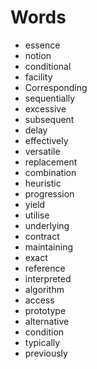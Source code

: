 # Words
- essence
- notion
- conditional 
- facility
- Corresponding
- sequentially
- excessive
- subsequent
- delay
- effectively
- versatile
- replacement
- combination
- heuristic
- progression
- yield
- utilise
- underlying
- contract
- maintaining
- exact
- reference
- interpreted
- algorithm
- access
- prototype
- alternative
- condition
- typically
- previously
